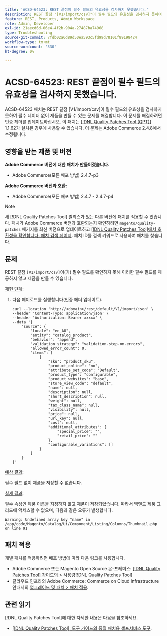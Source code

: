 ```yaml
---
title: 'ACSD-64523: REST 끝점이 필수 필드의 유효성을 검사하지 못했습니다.'
description: REST 끝점 "[V1/import/csv]"이 필수 필드의 유효성을 검사하지 못하여 필수 필수 필드를 제공하지 않고 제품을 만들 수 있는 문제를 해결하려면 ACSD-64523 패치를 적용하십시오.
feature: REST, Products, Admin Workspace
role: Admin, Developer
exl-id: 21aecd6d-06e4-4f2b-904a-27487ba74968
type: Troubleshooting
source-git-commit: 7fdb02a6d89d50ea593c5fd99d78101f89198424
workflow-type: tm+mt
source-wordcount: '330'
ht-degree: 0%

---
```


# ACSD-64523: REST 끝점이 필수 필드의 유효성을 검사하지 못했습니다.

ACSD-64523 패치는 REST 끝점 [V1/import/csv]이 필수 필드의 유효성을 검사하지 못하여 필수 데이터 없이 제품을 만들 수 있는 문제를 해결합니다. 이 문제를 해결하려면 인증 헤더를 업데이트하십시오. 이 패치는 [[!DNL Quality Patches Tool (QPT)]](/help/tools/quality-patches-tool/quality-patches-tool-to-self-serve-quality-patches.md) 1.1.62가 설치된 경우에 사용할 수 있습니다. 이 문제는 Adobe Commerce 2.4.8에서 수정됩니다.

## 영향을 받는 제품 및 버전

**Adobe Commerce 버전에 대한 패치가 만들어졌습니다.**

* Adobe Commerce(모든 배포 방법) 2.4.7-p3

**Adobe Commerce 버전과 호환:**

* Adobe Commerce(모든 배포 방법) 2.4.7 - 2.4.7-p4

>[!NOTE]
>
>새 [!DNL Quality Patches Tool] 릴리스가 있는 다른 버전에 패치를 적용할 수 있습니다. 패치가 Adobe Commerce 버전과 호환되는지 확인하려면 `magento/quality-patches` 패키지를 최신 버전으로 업데이트하고 [[!DNL Quality Patches Tool]에서 호환성을 확인합니다. 패치 검색 페이지](https://experienceleague.adobe.com/tools/commerce-quality-patches/index.html?lang=ko). 패치 ID를 검색 키워드로 사용하여 패치를 찾습니다.

## 문제

REST 끝점 `[V1/import/csv]`이(가) 필수 필드를 확인하지 못해 이러한 필수 필드를 제공하지 않고 제품을 만들 수 있습니다.

<u>재현 단계</u>:

1. 다음 페이로드를 실행합니다(인증 헤더 업데이트).

   ```
   curl --location 'http://<domain>/rest/default/V1/import/json' \
   --header 'Content-Type: application/json' \
   --header 'Authorization: Bearer xxxxx' \
   --data '{
       "source": {
           "locale": "en_AU",
           "entity": "catalog_product",
           "behavior": "append",
           "validation_strategy": "validation-stop-on-errors",
           "allowed_error_count": 0,
           "items": [
               {
                   "sku": "product_sku",
                   "product_online": "no",
                   "attribute_set_code": "Default",
                   "product_type": "configurable",
                   "product_websites": "base",
                   "store_view_code": "default",
                   "name": null,
                   "description": null,
                   "short_description": null,
                   "weight": null,
                   "tax_class_name": null,
                   "visibility": null,
                   "price": null,
                   "url_key": null,
                   "cost": null,
                   "additional_attributes": {
                       "special_price": "",
                       "retail_price": ""
                   },
                   "configurable_variations": []
               }
           ]
       }
   }'
   ```

<u>예상 결과</u>:

필수 필드 없이 제품을 저장할 수 없습니다.

<u>실제 결과</u>:

필수 속성인 제품 이름을 지정하지 않고 제품이 저장되었습니다. 따라서 백엔드 제품 그리드에 액세스할 수 없으며, 다음과 같은 오류가 발생합니다.

`Warning: Undefined array key "name" in /app/code/Magento/Catalog/Ui/Component/Listing/Columns/Thumbnail.php on line 91`

## 패치 적용

개별 패치를 적용하려면 배포 방법에 따라 다음 링크를 사용합니다.

* Adobe Commerce 또는 Magento Open Source 온-프레미스: [[!DNL Quality Patches Tool]  가이드의 ](/help/tools/quality-patches-tool/usage.md)> 사용량[!DNL Quality Patches Tool]
* 클라우드 인프라의 Adobe Commerce: Commerce on Cloud Infrastructure 안내서의 [업그레이드 및 패치 > 패치 적용](https://experienceleague.adobe.com/docs/commerce-cloud-service/user-guide/develop/upgrade/apply-patches.html?lang=ko).

## 관련 읽기

[!DNL Quality Patches Tool]에 대한 자세한 내용은 다음을 참조하세요.

* [[!DNL Quality Patches Tool]: 도구 가이드의 품질 패치용 셀프서비스 도구](/help/tools/quality-patches-tool/quality-patches-tool-to-self-serve-quality-patches.md).
